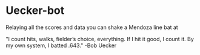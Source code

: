 # Uecker-bot
Relaying all the scores and data you can shake a Mendoza line bat at

"I count hits, walks, fielder’s choice, everything. If I hit it good, I count it. By my own system, I batted .643." -Bob Uecker
